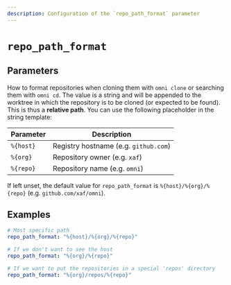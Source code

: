 ```yaml
---
description: Configuration of the `repo_path_format` parameter
---
```


# `repo_path_format`

## Parameters

How to format repositories when cloning them with `omni clone` or searching them with `omni cd`.
The value is a string and will be appended to the worktree in which the repository is to be cloned (or expected to be found). This is thus a **relative path**. You can use the following placeholder in the string template:

| Parameter | Description                                |
|-----------|--------------------------------------------|
| `%{host}` | Registry hostname (e.g. `github.com`) |
| `%{org}` | Repository owner (e.g. `xaf`) |
| `%{repo}` | Repository name (e.g. `omni`) |

If left unset, the default value for `repo_path_format` is `%{host}/%{org}/%{repo}` (e.g. `github.com/xaf/omni`).

## Examples

```yaml
# Most specific path
repo_path_format: "%{host}/%{org}/%{repo}"

# If we don't want to see the host
repo_path_format: "%{org}/%{repo}"

# If we want to put the repositories in a special 'repos' directory
repo_path_format: "%{org}/repos/%{repo}"
```
